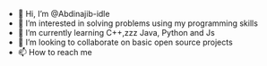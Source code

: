 - 👋 Hi, I’m @Abdinajib-idle
- 👀 I’m interested in solving problems using my programming skills
- 🌱 I’m currently learning C++,zzz Java, Python and Js
- 💞️ I’m looking to collaborate on basic open source projects
- 📫 How to reach me 
<!---
Abdinajib-idle/Abdinajib-idle is a ✨ special ✨ repository because its `README.md` (this file) appears on your GitHub profile.
You can click the Preview link to take a look at your changes.
--->
